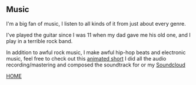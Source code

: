 ## Music

I'm a big fan of music, I listen to all kinds of it from just about every genre. 

I've played the guitar since I was 11 when my dad gave me his old one, and I play in a terrible rock band.

In addition to awful rock music, I make awful hip-hop beats and electronic music, feel free to check out this [animated short](https://www.youtube.com/watch?v=VdIMPQOSNYM&t=3s) I did all the audio recording/mastering and composed the soundtrack for or my [Soundcloud](https://soundcloud.com/user-980774474-979462562)






[HOME](https://github.com/danieljclubb/IT1000-Final/blob/master/README.md)
